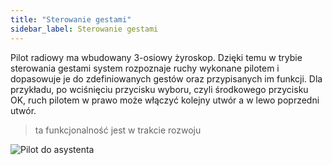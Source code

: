 ```yaml
---
title: "Sterowanie gestami"
sidebar_label: Sterowanie gestami
---
```


Pilot radiowy ma wbudowany 3-osiowy żyroskop. Dzięki temu w trybie sterowania gestami system rozpoznaje ruchy wykonane pilotem i dopasowuje je do zdefiniowanych gestów oraz przypisanych im funkcji. Dla przykładu, po wciśnięciu przycisku wyboru, czyli środkowego przycisku OK, ruch pilotem w prawo może włączyć kolejny utwór a w lewo poprzedni utwór.

> ta funkcjonalność jest w trakcie rozwoju

![Pilot do asystenta](/AIS-docs/img/en/remote/remote_gesture_mode.png)

